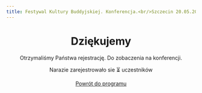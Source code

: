 ```yaml
---
title: Festywal Kultury Buddyjskiej. Konferencja.<br/>Szczecin 20.05.2023
---
```


<script src="https://unpkg.com/htmx.org@1.9.0"></script>
<center>

# Dziękujemy

Otrzymaliśmy Państwa rejestrację. Do zobaczenia na konferencji.

Narazie zarejestrowało sie <span hx-get="https://attendance.budda-fest.pl/register/attendance" hx-trigger="load" hx-swap="innerHTML">⏳</span> uczestników

<a href="/" style="text-decoration:underline;">Powrót do programu</a>

</center>